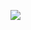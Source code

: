 ![](https://gm1.ggpht.com/-hMhdH87yCk1TrupOQ05M7mN9RDKHyVmwwa7PqgbJDYCAOq3vNjosDM6qdFmMYKJlckcxThwijb8G0ZnBhlIIzIA8TkPEIw5EZISsdX7nQAYSWp9q2I_v8dlhruET8xEe-750DSxWy_ueUeMGMztj2rgYUa9JFWMCXgnigFC3VJU81MtONnemMb4djaVNtROFhqKoVj0QvSahucGBakqgz332uEuGdQAFrNf3mQ8FJATpFIrTK1igKek1reXGwe4236sXZoZ_Omz8ZUhhYhx9ZTy_6MqYm-9SpyduWsb7dNX-MkrfgdKhhQ3NqjLhpYubr8j6hSfVE0qBLv4aTMzZ8UsQLkCRkzJ4-pe2Q3BiPTjMogjDmzAPL5pLORm1X67Rc0kmN1c3IO4diZPp0aryhueJ4Q7vNJwrG1b2H6KIlbzYWE_PHHwIb0tmGwFQBSS2vJd4Z5G4Sii9HHNrGIab2SW5VarGJy7zXpiVJ1AIfj_5r5-t7b-NWOmXyaefkw19w9mYm56tPy60DF3tMGom1nh8mwDqVxjqrBffO-4uxT_uDSr5u1hMDx1yLYm3ySyQpp-3SOlx724NSNL0SLPAFm2FsfXuWjcNDE-GyKVNzUO1vAXDAGzwyYbeSTSDFFSmbh8F0JxB0nXRLrQdRpdn9W1Ih0XUQAw2AxXiT-E987aqDsd0LaIbfBV-q2vIaJGD_g9_ctI_FnDTowBd0ZNiQ61RxjnkA=w1440-h729-l75-ft)
